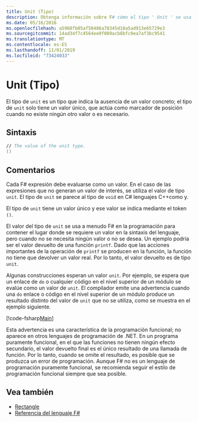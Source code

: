 ```yaml
---
title: Unit (Tipo)
description: Obtenga información sobre F# cómo el tipo ' Unit ' se usa a menudo para contener el lugar en el que la sintaxis del lenguaje requiere un valor cuando no se necesita ningún valor o se desea.
ms.date: 05/16/2016
ms.openlocfilehash: a5960fb05af50486a78345d10a5ad913e65729e3
ms.sourcegitcommit: 14ad34f7c4564ee0f009acb8bfc0ea7af3bc9541
ms.translationtype: MT
ms.contentlocale: es-ES
ms.lasthandoff: 11/01/2019
ms.locfileid: "73424033"
---
```

# <a name="unit-type"></a>Unit (Tipo)

El tipo de `unit` es un tipo que indica la ausencia de un valor concreto; el tipo de `unit` solo tiene un valor único, que actúa como marcador de posición cuando no existe ningún otro valor o es necesario.

## <a name="syntax"></a>Sintaxis

```fsharp
// The value of the unit type.
()
```

## <a name="remarks"></a>Comentarios

Cada F# expresión debe evaluarse como un valor. En el caso de las expresiones que no generan un valor de interés, se utiliza el valor de tipo `unit`. El tipo de `unit` se parece al tipo de `void` en C# lenguajes C++como y.

El tipo de `unit` tiene un valor único y ese valor se indica mediante el token `()`.

El valor del tipo de `unit` se usa a menudo F# en la programación para contener el lugar donde se requiere un valor en la sintaxis del lenguaje, pero cuando no se necesita ningún valor o no se desea. Un ejemplo podría ser el valor devuelto de una función `printf`. Dado que las acciones importantes de la operación de `printf` se producen en la función, la función no tiene que devolver un valor real. Por lo tanto, el valor devuelto es de tipo `unit`.

Algunas construcciones esperan un valor `unit`. Por ejemplo, se espera que un enlace de `do` o cualquier código en el nivel superior de un módulo se evalúe como un valor de `unit`. El compilador emite una advertencia cuando una `do` enlace o código en el nivel superior de un módulo produce un resultado distinto del valor de `unit` que no se utiliza, como se muestra en el ejemplo siguiente.

[!code-fsharp[Main](~/samples/snippets/fsharp/lang-ref-1/snippet901.fs)]

Esta advertencia es una característica de la programación funcional; no aparece en otros lenguajes de programación de .NET. En un programa puramente funcional, en el que las funciones no tienen ningún efecto secundario, el valor devuelto final es el único resultado de una llamada de función. Por lo tanto, cuando se omite el resultado, es posible que se produzca un error de programación. Aunque F# no es un lenguaje de programación puramente funcional, se recomienda seguir el estilo de programación funcional siempre que sea posible.

## <a name="see-also"></a>Vea también

- [Rectangle](basic-types.md)
- [Referencia del lenguaje F#](index.md)
